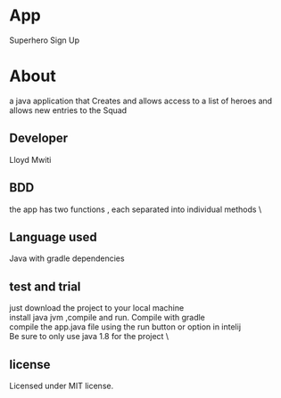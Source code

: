# App
Superhero Sign Up
# About
a java application that Creates and allows access to a list of heroes and allows new entries to the Squad
## Developer
Lloyd Mwiti
## BDD
the app has two functions , each separated into individual methods \

## Language used
Java with gradle dependencies
## test and trial
just download the project to your local machine   \
install java jvm ,compile and run. Compile with gradle  \
compile the app.java file using the run button or option in intelij  \
Be sure to only use java 1.8 for the project  \

## license 
Licensed under MIT license.
